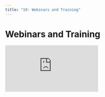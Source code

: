 ```yaml
---
title: "10: Webinars and Training"
---
```


# Webinars and Training

<div class='embed-container'><iframe src='https://player.vimeo.com/video/206256553' frameborder='0' webkitAllowFullScreen mozallowfullscreen allowFullScreen></iframe></div>